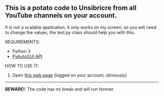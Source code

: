 This is a potato code to Unsibricre from all YouTube channels on your account.
---
It is not a scalable application, it only works on my screen, so you will need to change the values, the test.py class should help you with this.

REQUIREMENTS:
<ul>
  <li>
    Python 3
  </li>
  <li>
    <a href='https://pypi.org/project/PyAutoGUI/'> PyAutoGUI API </a>
  </li>
</ul>

HOW TO USE IT:
<ol>
  <li>
    Open <a href='https://www.youtube.com/feed/channels'>this web page</a> (logged on your account, obviously)
  </li>
</ol>

---
<b>BEWARE!</b>: The code has no break and will run forever.

